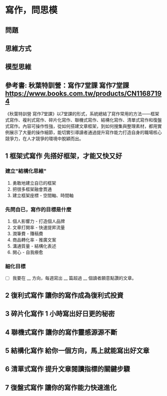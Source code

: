 
# 寫作，問思模

## 問題

## 思維方式

## 模型思維

## 參考書: 秋葉特訓營：寫作7堂課 寫作7堂課 <https://www.books.com.tw/products/CN11687194>

《秋葉特訓營 寫作7堂課》以7堂課的形式，系統總結了寫作常用的方法——框架式寫作、複利式寫作、碎片化寫作、聯機式寫作、結構化寫作、清單式寫作和復盤式寫作。內容可操作性強，從如何搭建文章框架，到如何搜集與整理素材，都用實例展示了大量的操作細節，能切實引導讀者通過提升寫作能力打造自身的職場核心競爭力，在人才競爭的環境中脫穎而出。

## 1 框架式寫作 先搭好框架，才能又快又好

### 建立"結構化思維"
 1. 勇敢地建立自已的框架
 2. 把很多框架融會貫通
 3. 建立框架座標 - 空間軸、時間軸

### 先問自已，寫作的目標是什麼
1. 個人影響力 - 打造個人品牌
2. 文章打開率 - 快速提昇流量
3. 潤筆費 - 賺稿費
4. 商品轉化率 - 推廣文案
5. 溝通質量 - 結構化表述
6. 開心 - 自我療愈

### 細化目標
- [ ] 我要在 __ 方向，每週寫出 __ 篇超過 __ 個讀者願意點讚的文章。

## 2 復利式寫作 讓你的寫作成為復利式投資

## 3 碎片化寫作 1 小時寫出好日更的秘密

## 4 聯機式寫作 讓你的寫作靈感源源不斷

## 5 結構化寫作 給你一個方向，馬上就能寫出好文章

## 6 清單式寫作 提升文章閱讀指標的關鍵步驟

## 7 復盤式寫作 讓你的寫作能力快速進化